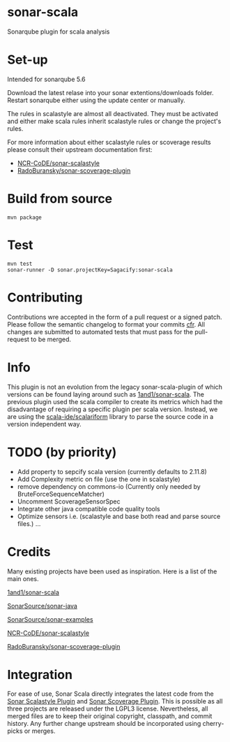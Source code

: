 # sonar-scala
Sonarqube plugin for scala analysis

# Set-up
Intended for sonarqube 5.6

Download the latest relase into your sonar extentions/downloads folder.
Restart sonarqube either using the update center or manually.

The rules in scalastyle are almost all deactivated. They must be activated and either make scala rules inherit scalastyle rules or change the project's rules.

For more information about either scalastyle rules or scoverage results please consult their upstream documentation first:

* [NCR-CoDE/sonar-scalastyle](https://github.com/NCR-CoDE/sonar-scalastyle)
* [RadoBuransky/sonar-scoverage-plugin](https://github.com/RadoBuransky/sonar-scoverage-plugin)

# Build from source
```mvn package```

# Test
```
mvn test
sonar-runner -D sonar.projectKey=Sagacify:sonar-scala
```

# Contributing
Contributions wre accepted in the form of a pull request or a signed patch.
Please follow the semantic changelog to format your commits [cfr](https://github.com/Sagacify/komitet-gita-bezopasnosti).
All changes are submitted to automated tests that must pass for the pull-request to be merged.

# Info
This plugin is not an evolution from the legacy sonar-scala-plugin of which versions can be found laying around such as [1and1/sonar-scala](https://github.com/1and1/sonar-scala).
The previous plugin used the scala compiler to create its metrics which had the disadvantage of requiring a specific plugin per scala version.
Instead, we are using the [scala-ide/scalariform](https://github.com/scala-ide/scalariform) library to parse the source code in a version independent way.

# TODO (by priority)
* Add property to sepcify scala version (currently defaults to 2.11.8)
* Add Complexity metric on file (use the one in scalastyle)
* remove dependency on commons-io (Currently only needed by BruteForceSequenceMatcher)
* Uncomment ScoverageSensorSpec
* Integrate other java compatible code quality tools
* Optimize sensors i.e. (scalastyle and base both read and parse source files.)
...

# Credits
Many existing projects have been used as inspiration.
Here is a list of the main ones.

[1and1/sonar-scala](https://github.com/1and1/sonar-scala)

[SonarSource/sonar-java](https://github.com/SonarSource/sonar-java)

[SonarSource/sonar-examples](https://github.com/SonarSource/sonar-examples)

[NCR-CoDE/sonar-scalastyle](https://github.com/NCR-CoDE/sonar-scalastyle)

[RadoBuransky/sonar-scoverage-plugin](https://github.com/RadoBuransky/sonar-scoverage-plugin)

# Integration
For ease of use, Sonar Scala directly integrates the latest code from the [Sonar Scalastyle Plugin](https://github.com/NCR-CoDE/sonar-scalastyle) and  [Sonar Scoverage Plugin](https://github.com/RadoBuransky/sonar-scoverage-plugin). This is possible as all three projects are released under the LGPL3 license. Nevertheless, all merged files are to keep their original copyright, classpath, and commit history. Any further change upstream should be incorporated using cherry-picks or merges.
